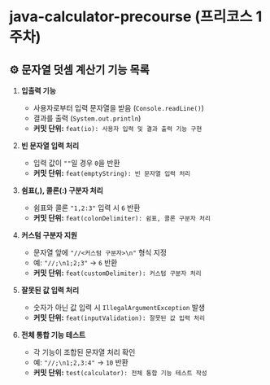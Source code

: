 # java-calculator-precourse (프리코스 1주차)

## ⚙️ 문자열 덧셈 계산기 기능 목록

1. **입출력 기능**
    - 사용자로부터 입력 문자열을 받음 (`Console.readLine()`)
    - 결과를 출력 (`System.out.println`)
    - **커밋 단위:** `feat(io): 사용자 입력 및 결과 출력 기능 구현`


2. **빈 문자열 입력 처리**
    - 입력 값이 `""`일 경우 `0`을 반환
    - **커밋 단위:** `feat(emptyString): 빈 문자열 입력 처리`

    
3. **쉼표(,), 콜론(:) 구분자 처리**
    - 쉼표와 콜론 `"1,2:3"` 입력 시 `6` 반환
    - **커밋 단위:** `feat(colonDelimiter): 쉼표, 콜론 구분자 처리`


4. **커스텀 구분자 지원**
    - 문자열 앞에 `"//<커스텀 구분자>\n"` 형식 지정
    - 예: `"//;\n1;2;3"` → `6` 반환
    - **커밋 단위:** `feat(customDelimiter): 커스텀 구분자 처리`


5. **잘못된 값 입력 처리**
    - 숫자가 아닌 값 입력 시 `IllegalArgumentException` 발생
    - **커밋 단위:** `feat(inputValidation): 잘못된 값 입력 처리`


6. **전체 통합 기능 테스트**
    - 각 기능이 조합된 문자열 처리 확인
    - 예: `"//;\n1;2,3:4"` → `10` 반환
    - **커밋 단위:** `test(calculator): 전체 통합 기능 테스트 작성`
